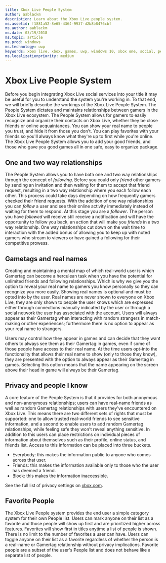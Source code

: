 ```yaml
---
title: Xbox Live People System
author: aablackm
description: Learn about the Xbox Live people system.
ms.assetid: f1881a52-8e65-4364-9937-d2b8b8476cbf
ms.author: aablackm
ms.date: 03/19/2018
ms.topic: article
ms.prod: windows
ms.technology: uwp
keywords: xbox live, xbox, games, uwp, windows 10, xbox one, social, people system, friends
ms.localizationpriority: medium
---
```


# Xbox Live People System

Before you begin integrating Xbox Live social services into your title it may be useful for you to understand the system you're working in. To that end, we will briefly describe the workings of the Xbox Live People System. The People System dictates and maintains relationships between gamers in the Xbox Live ecosystem. The People System allows for gamers to easily recognize and organize their contacts on Xbox Live, whether they be close friends or online acquaintances. You can show your real name to people you trust, and hide it from those you don't. You can play favorites with your friends so you'll always know what they're up to first while you're online. The Xbox Live People System allows you to add your good friends, and those who gave you good games all in one safe, easy to organize package.

## One and two way relationships

The People System allows you to have both one and two way relationships through the concept of *following*. Before you could only *friend* other gamers by sending an invitation and then waiting for them to accept that friend request, resulting in a two way relationship where you each follow each other. This process could take days depending on how frequently gamers checked their friend requests. With the addition of one way relationships you can *follow* a user and see their online activity immediately instead of waiting for them to respond. At this stage you are a *follower*. The person you have *followed* will receive still receive a notification and will have the opportunity to follow you back, an action that will make you *friends* in a two way relationship. One way relationships cut down on the wait time to interaction with the added bonus of allowing you to keep up with noted gamers who stream to viewers or have gained a following for their competitive prowess.

## Gametags and real names

Creating and maintaining a mental map of which real-world user is which Gamertag can become a herculean task when you have the potential for unlimited friends and following relationships. Which is why we give you the option to reveal your real name to gamers you know personally so they can recognize you more easily. Showing real names is optional and must be opted into by the user. Real names are never shown to everyone on Xbox Live, they are only shown to people the user knows which are expressed either through connections manually indicated by the user or through a social network the user has associated with the account. Users will always appear as their Gamertag when interacting with random strangers in match-making or other experiences; furthermore there is no option to appear as your real name to strangers.

Users may control how they appear in games and can decide that they want others to always see them as their Gamertag in games, even if some of those people have access to their real name. At the time users opt-into the functionality that allows their real name to show (only to those they know), they are presented with the option to always appear as their Gamertag in games. Selecting this option means that the name appearing on the screen above their head in game will always be their Gamertag.

## Privacy and people I know

A core feature of the People System is that it provides for both anonymous and non-anonymous relationships; users can have real-name friends as well as random Gamertag relationships with users they've encountered on Xbox Live. This means there are two different sets of rights that must be supported: one to allow trusted real-world friends to see sensitive information, and a second to enable users to add random Gamertag relationships, while feeling safe they won't reveal anything sensitive.
In addition to this users can place restrictions on individual pieces of information about themselves such as their profile, online status, and friends list. Access to this information can be placed into three buckets.

- Everybody: this makes the information public to anyone who comes across that user.
- Friends: this makes the information available only to those who the user has deemed a friend.
- Block: this makes the information inaccessible.

See the full list of privacy settings on [xbox.com](https://account.xbox.com/Settings).

## Favorite People

The Xbox Live People system provides the end user a simple category system for their own People list. Users can mark anyone on their list as a favorite and those people will show up first and are prioritized higher across features. Favorites will show first in titles anytime a list of people is shown. There is no limit to the number of favorites a user can have. Users can toggle anyone on their list as a favorite regardless of whether the person is a real-name or Gamertag relationship without privacy implications. Favorite people are a subset of the user's People list and does not behave like a separate list of people.